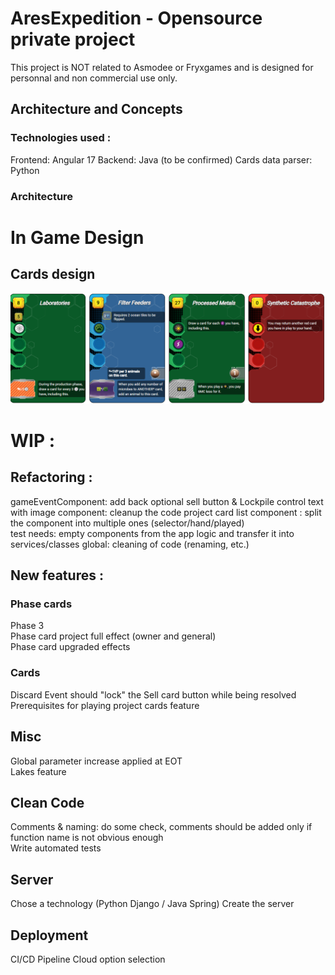 # AresExpedition - Opensource private project  
This project is NOT related to Asmodee or Fryxgames and is designed for personnal and non commercial use only.

## Architecture and Concepts
### Technologies used :
Frontend: Angular 17
Backend: Java (to be confirmed)
Cards data parser: Python

### Architecture
# In Game Design
## Cards design
![image](https://github.com/Mylaana/AresExpedition/blob/main/ressources/images/cards%20design.png)

# WIP : 
## Refactoring :
gameEventComponent: add back optional sell button & Lockpile control
text with image component: cleanup the code
project card list component : split the component into multiple ones (selector/hand/played)  
test needs: empty components from the app logic and transfer it into services/classes 
global: cleaning of code  (renaming, etc.)

## New features :
### Phase cards
Phase 3  
Phase card project full effect (owner and general)  
Phase card upgraded effects

### Cards
Discard Event should "lock" the Sell card button while being resolved  
Prerequisites for playing project cards feature

## Misc
Global parameter increase applied at EOT  
Lakes feature

## Clean Code
Comments & naming: do some check, comments should be added only if function name is not obvious enough   
Write automated tests

## Server
Chose a technology (Python Django / Java Spring)
Create the server

## Deployment
CI/CD Pipeline
Cloud option selection
